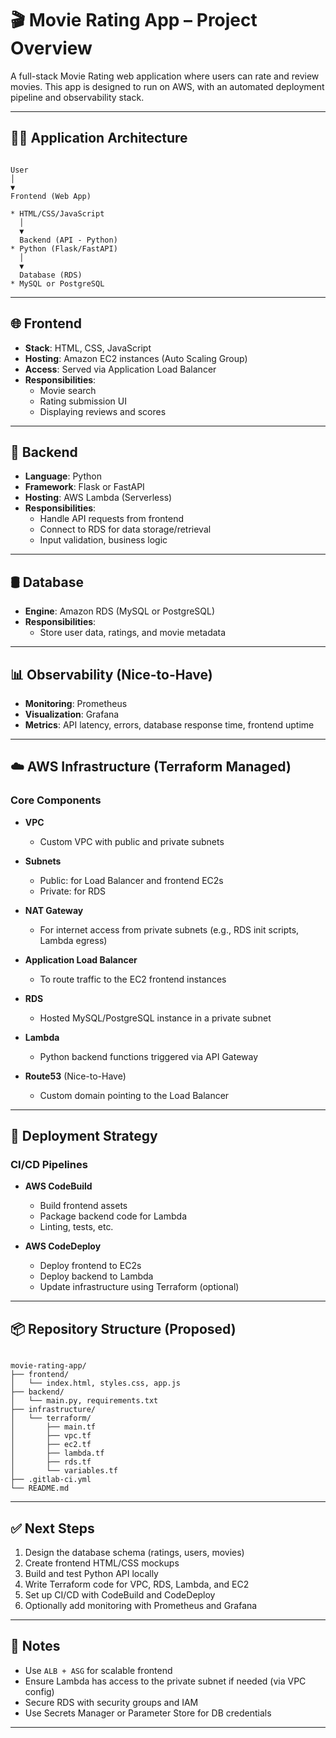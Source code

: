 # 🎬 Movie Rating App – Project Overview

A full-stack Movie Rating web application where users can rate and review movies. This app is designed to run on AWS, with an automated deployment pipeline and observability stack.

---

## 🧑‍💻 Application Architecture

```

User
│
▼
Frontend (Web App)

* HTML/CSS/JavaScript
  │
  ▼
  Backend (API - Python)
* Python (Flask/FastAPI)
  │
  ▼
  Database (RDS)
* MySQL or PostgreSQL

```

---

## 🌐 Frontend

- **Stack**: HTML, CSS, JavaScript
- **Hosting**: Amazon EC2 instances (Auto Scaling Group)
- **Access**: Served via Application Load Balancer
- **Responsibilities**: 
  - Movie search
  - Rating submission UI
  - Displaying reviews and scores

---

## 🔧 Backend

- **Language**: Python
- **Framework**: Flask or FastAPI
- **Hosting**: AWS Lambda (Serverless)
- **Responsibilities**:
  - Handle API requests from frontend
  - Connect to RDS for data storage/retrieval
  - Input validation, business logic

---

## 🛢️ Database

- **Engine**: Amazon RDS (MySQL or PostgreSQL)
- **Responsibilities**:
  - Store user data, ratings, and movie metadata

---

## 📊 Observability (Nice-to-Have)

- **Monitoring**: Prometheus
- **Visualization**: Grafana
- **Metrics**: API latency, errors, database response time, frontend uptime

---

## ☁️ AWS Infrastructure (Terraform Managed)

### Core Components

- **VPC**
  - Custom VPC with public and private subnets

- **Subnets**
  - Public: for Load Balancer and frontend EC2s
  - Private: for RDS

- **NAT Gateway**
  - For internet access from private subnets (e.g., RDS init scripts, Lambda egress)

- **Application Load Balancer**
  - To route traffic to the EC2 frontend instances

- **RDS**
  - Hosted MySQL/PostgreSQL instance in a private subnet

- **Lambda**
  - Python backend functions triggered via API Gateway

- **Route53** (Nice-to-Have)
  - Custom domain pointing to the Load Balancer

---

## 🚀 Deployment Strategy

### CI/CD Pipelines

- **AWS CodeBuild**
  - Build frontend assets
  - Package backend code for Lambda
  - Linting, tests, etc.

- **AWS CodeDeploy**
  - Deploy frontend to EC2s
  - Deploy backend to Lambda
  - Update infrastructure using Terraform (optional)

---

## 📦 Repository Structure (Proposed)

```

movie-rating-app/
├── frontend/
│   └── index.html, styles.css, app.js
├── backend/
│   └── main.py, requirements.txt
├── infrastructure/
│   └── terraform/
│       ├── main.tf
│       ├── vpc.tf
│       ├── ec2.tf
│       ├── lambda.tf
│       ├── rds.tf
│       └── variables.tf
├── .gitlab-ci.yml
└── README.md

```

---

## ✅ Next Steps

1. Design the database schema (ratings, users, movies)
2. Create frontend HTML/CSS mockups
3. Build and test Python API locally
4. Write Terraform code for VPC, RDS, Lambda, and EC2
5. Set up CI/CD with CodeBuild and CodeDeploy
6. Optionally add monitoring with Prometheus and Grafana

---

## 📌 Notes

- Use `ALB + ASG` for scalable frontend
- Ensure Lambda has access to the private subnet if needed (via VPC config)
- Secure RDS with security groups and IAM
- Use Secrets Manager or Parameter Store for DB credentials

---

```
